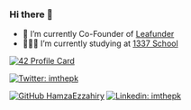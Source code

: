 ### Hi there 👋


- 🔭 I’m currently Co-Founder of  [Leafunder](https://leafunder.com)
- 👨🏽‍💻 I’m currently studying at  [1337 School](https://1337.ma)
 
[![42 Profile Card](https://1337-readme.vercel.app/api/profile?cursus=42cursus&login=ybolles)](https://github.com/mohouyizme/1337-readme)

[![Twitter: imthepk](https://img.shields.io/twitter/follow/BollesYassir?style=social)](https://twitter.com/BollesYassir)

[![GitHub HamzaEzzahiry](https://img.shields.io/github/followers/Ysrbolles?label=follow&style=social)](https://github.com/Ysrbolles)
[![Linkedin: imthepk](https://img.shields.io/badge/-ysrbolles-blue?style=flat-square&logo=Linkedin&logoColor=white&link=https://www.linkedin.com/in/ysrbolles/)](https://www.linkedin.com/in/ysrbolles/)


<!--
**Ysrbolles/Ysrbolles** is a ✨ _special_ ✨ repository because its `README.md` (this file) appears on your GitHub profile.

Here are some ideas to get you started:

- 🔭 I’m currently I’m currently studying at on ...
- 🌱 I’m currently learning ...
- 👯 I’m looking to collaborate on ...
- 🤔 I’m looking for help with ...
- 💬 Ask me about ...
- 📫 How to reach me: ...
- 😄 Pronouns: ...
- ⚡ Fun fact: ...
-->
